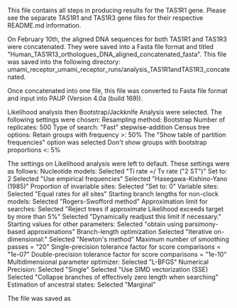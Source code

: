 This file contains all steps in producing results for the TAS1R1 gene. Please see the separate TAS1R1 and TAS1R3 gene files for their respective README.md information. 

On February 10th, the aligned DNA sequences for both TAS1R1 and TAS1R3 were concatenated. They were saved into a Fasta file format and titled "Human_TAS1R13_orthologues_DNA_aligned_concatenated_fasta". This file was saved into the following directory: 
umami_receptor_umami_receptor_runs/analysis_TAS1R1andTAS1R3_concatenated. 

Once concatenated into one file, this file was converted to Fasta file format and input 
into PAUP (Version 4.0a (build 169)). 

Likelihood analysis then Bootstrap/Jackknife Analysis were selected. The following settings were chosen:
Resampling method: Bootstrap
Number of replicates: 500
Type of search: "Fast" stepwise-addition 
Census tree options: Retain groups with frequency >: 50%
The "Show table of partition frequencies" option was selected
Don't show groups with bootstrap proportions <: 5%

The settings on Likelihood analysis were left to default. These settings were
as follows: 
Nucleotide models: 
	Selected "Ti rate =/ Tv rate ("2 ST")"
		Set to: 2
	Selected "Use empirical frequencies"
		Selected "Hasegawa-Kishino-Yano (1985)"
Proportion of invariable sites: 
	Selected "Set to: 0"
Variable sites: 
	Selected "Equal rates for all sites" 
Starting branch lengths for non-clock models: 
	Selected "Rogers-Swofford method"
Approximation limit for searches: 
	Selected "Reject trees if approximate Likelihood exceeds target by more 
	than 5%"
		Selected "Dynamically readjust this limit if necessary." 
Starting values for other parameters:
	Selected "obtain using parsimony-based approximations" 
Branch-length optimization
	Selected "Iterative on-dimensional:"
	Selected "Newton's method"
		Maximum number of smoothing passes = "20"
		Single-precision tolerance factor for score comparisons = "1e-07"
		Double-precision tolerance factor for score comparisons = "1e-10"
Multidimensional parameter optimizer: 
	Selected "L-BFGS"
Numerical Precision: 
	Selected "Single"
	Selected "Use SIMD vectorization (SSE)
Selected "Collapse branches of effectively zero length when searching"
Estimation of ancestral states: 
	Selected "Marginal" 

The file was saved as 
